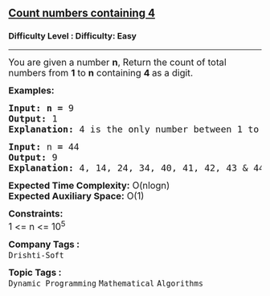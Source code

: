<h2><a href="https://www.geeksforgeeks.org/problems/count-numbers-containing-43022/1?page=2&category=Mathematical,number-theory&status=unsolved&sortBy=submissions">Count numbers containing 4</a></h2><h3>Difficulty Level : Difficulty: Easy</h3><hr><div class="problems_problem_content__Xm_eO"><p><span style="font-size: 18px;">You are given a number <strong>n</strong>, Return the count of total numbers from <strong>1</strong> to <strong>n</strong> containing <strong>4 </strong>as a digit.</span></p>
<p><span style="font-size: 18px;"><strong>Examples:</strong></span></p>
<pre><span style="font-size: 18px;"><strong style="font-size: 18px;">Input:</strong> </span><span style="font-size: 18px;"><strong>n = </strong>9</span>
<span style="font-size: 18px;"><strong><span style="font-size: 18px;">Output:</span> </strong></span><span style="font-size: 18px;">1</span>
<span style="font-size: 18px;"><strong><span style="font-size: 18px;">Explanation:</span> </strong></span><span style="font-size: 18px;">4 is the only number between 1 to 9 which contains 4 as a digit.</span></pre>
<pre><span style="font-size: 18px;"><strong><span style="font-size: 18px;">Input:</span> </strong></span><span style="font-size: 18px;">n<strong> = </strong>44</span>
<span style="font-size: 18px;"><strong><span style="font-size: 18px;">Output:</span> </strong>9</span>
<span style="font-size: 18px;"><strong><span style="font-size: 18px;">Explanation:</span> </strong>4, 14, 24, 34, 40, 41, 42, 43 &amp; 44, there are total 9 numbers containing 4 as a digit.</span><span style="font-size: 18px;"><br></span></pre>
<p><span style="font-size: 18px;"><strong>Expected Time Complexity:</strong> O(nlogn)<br><strong>Expected Auxiliary Space:</strong> O(1)</span></p>
<p><span style="font-size: 18px;"><strong>Constraints:</strong></span><br><span style="font-size: 18px;">1 &lt;= n &lt;= 10<sup>5</sup></span></p></div><p><span style=font-size:18px><strong>Company Tags : </strong><br><code>Drishti-Soft</code>&nbsp;<br><p><span style=font-size:18px><strong>Topic Tags : </strong><br><code>Dynamic Programming</code>&nbsp;<code>Mathematical</code>&nbsp;<code>Algorithms</code>&nbsp;